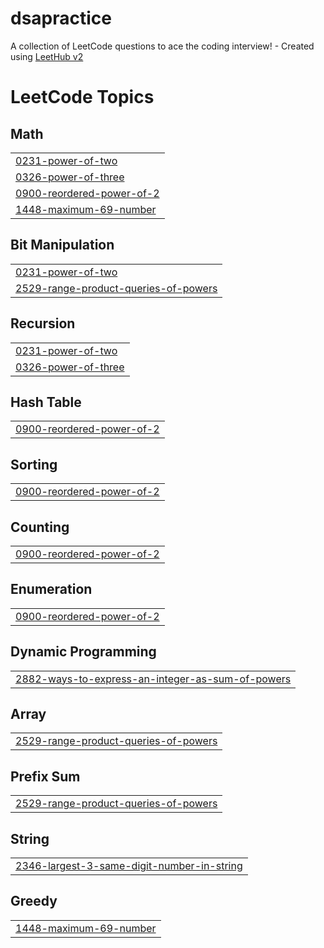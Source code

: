 # dsapractice
A collection of LeetCode questions to ace the coding interview! - Created using [LeetHub v2](https://github.com/arunbhardwaj/LeetHub-2.0)

<!---LeetCode Topics Start-->
# LeetCode Topics
## Math
|  |
| ------- |
| [0231-power-of-two](https://github.com/shizuka25/dsapractice/tree/master/0231-power-of-two) |
| [0326-power-of-three](https://github.com/shizuka25/dsapractice/tree/master/0326-power-of-three) |
| [0900-reordered-power-of-2](https://github.com/shizuka25/dsapractice/tree/master/0900-reordered-power-of-2) |
| [1448-maximum-69-number](https://github.com/shizuka25/dsapractice/tree/master/1448-maximum-69-number) |
## Bit Manipulation
|  |
| ------- |
| [0231-power-of-two](https://github.com/shizuka25/dsapractice/tree/master/0231-power-of-two) |
| [2529-range-product-queries-of-powers](https://github.com/shizuka25/dsapractice/tree/master/2529-range-product-queries-of-powers) |
## Recursion
|  |
| ------- |
| [0231-power-of-two](https://github.com/shizuka25/dsapractice/tree/master/0231-power-of-two) |
| [0326-power-of-three](https://github.com/shizuka25/dsapractice/tree/master/0326-power-of-three) |
## Hash Table
|  |
| ------- |
| [0900-reordered-power-of-2](https://github.com/shizuka25/dsapractice/tree/master/0900-reordered-power-of-2) |
## Sorting
|  |
| ------- |
| [0900-reordered-power-of-2](https://github.com/shizuka25/dsapractice/tree/master/0900-reordered-power-of-2) |
## Counting
|  |
| ------- |
| [0900-reordered-power-of-2](https://github.com/shizuka25/dsapractice/tree/master/0900-reordered-power-of-2) |
## Enumeration
|  |
| ------- |
| [0900-reordered-power-of-2](https://github.com/shizuka25/dsapractice/tree/master/0900-reordered-power-of-2) |
## Dynamic Programming
|  |
| ------- |
| [2882-ways-to-express-an-integer-as-sum-of-powers](https://github.com/shizuka25/dsapractice/tree/master/2882-ways-to-express-an-integer-as-sum-of-powers) |
## Array
|  |
| ------- |
| [2529-range-product-queries-of-powers](https://github.com/shizuka25/dsapractice/tree/master/2529-range-product-queries-of-powers) |
## Prefix Sum
|  |
| ------- |
| [2529-range-product-queries-of-powers](https://github.com/shizuka25/dsapractice/tree/master/2529-range-product-queries-of-powers) |
## String
|  |
| ------- |
| [2346-largest-3-same-digit-number-in-string](https://github.com/shizuka25/dsapractice/tree/master/2346-largest-3-same-digit-number-in-string) |
## Greedy
|  |
| ------- |
| [1448-maximum-69-number](https://github.com/shizuka25/dsapractice/tree/master/1448-maximum-69-number) |
<!---LeetCode Topics End-->